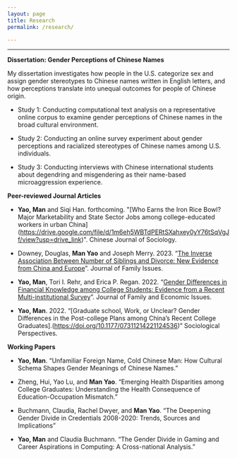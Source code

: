 ```yaml
---
layout: page
title: Research
permalink: /research/

---
```


---

**Dissertation: Gender Perceptions of Chinese Names**

My dissertation investigates how people in the U.S. categorize sex and assign gender stereotypes to Chinese names written in English letters, and how perceptions translate into unequal outcomes for people of Chinese origin.

* Study 1: Conducting computational text analysis on a representative online corpus to examine gender perceptions of Chinese names in the broad cultural environment.

* Study 2: Conducting an online survey experiment about gender perceptions and racialized stereotypes of Chinese names among U.S. individuals.

* Study 3: Conducting interviews with Chinese international students about degendring and misgendering as their name-based microaggression experience.


**Peer-reviewed Journal Articles**

* **Yao, Man** and Siqi Han. forthcoming. "[Who Earns the Iron Rice Bowl? Major Marketability and State Sector Jobs among college-educated workers in urban China] (https://drive.google.com/file/d/1m6eh5WBTdPERtSXahxey0yY76tSqVgJf/view?usp=drive_link)". Chinese Journal of Sociology.

* Downey, Douglas, **Man Yao** and Joseph Merry. 2023. “[The Inverse Association Between Number of Siblings and Divorce: New Evidence from China and Europe](https://journals.sagepub.com/doi/10.1177/0192513X231162977)”. Journal of Family Issues.

* **Yao, Man**, Tori I. Rehr, and Erica P. Regan. 2022. “[Gender Differences in Financial Knowledge among College Students: Evidence from a Recent Multi-institutional Survey](https://doi.org/10.1007/s10834-022-09860-1)”. Journal of Family and Economic Issues.

* **Yao, Man**. 2022. “[Graduate school, Work, or Unclear? Gender Differences in the Post-college Plans among China’s Recent College Graduates].(https://doi.org/10.1177/07311214221124536)” Sociological Perspectives.

**Working Papers**

* **Yao, Man**. “Unfamiliar Foreign Name, Cold Chinese Man: How Cultural Schema Shapes Gender Meanings of Chinese Names.”

* Zheng, Hui, Yao Lu, and **Man Yao**. “Emerging Health Disparities among College Graduates: Understanding the Health Consequence of Education-Occupation Mismatch.”

* Buchmann, Claudia, Rachel Dwyer, and **Man Yao**. “The Deepening Gender Divide in Credentials 2008-2020: Trends, Sources and Implications”

* **Yao, Man** and Claudia Buchmann. “The Gender Divide in Gaming and Career Aspirations in Computing: A Cross-national Analysis.”





